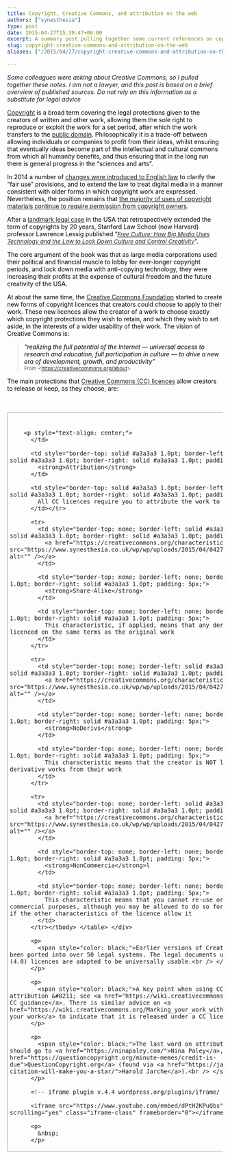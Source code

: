 ```yaml
---
title: Copyright, Creative Commons, and attribution on the web
authors: ["synesthesia"]
type: post
date: 2015-04-27T15:39:47+00:00
excerpt: A summary post pulling together some current references on copyright and Creative Commons, including the 2014 changes in English law. (I am not a lawyer, not a substitute for legal advice)
slug: copyright-creative-commons-and-attribution-on-the-web 
aliases: ["/2015/04/27/copyright-creative-commons-and-attribution-on-the-web"]

---
```

_Some colleagues were asking about Creative Commons, so I pulled together these notes. I am not a lawyer, and this post is based on a brief overview of published sources. Do not rely on this information as a substitute for legal advice_

[Copyright][1] <span style="color: black;">is a broad term covering the legal protections given to the creators of written and other work, allowing them the sole right to reproduce or exploit the work for a set period, after which the work transfers to the <a href="https://en.wikipedia.org/wiki/Public_domain">public domain</a>. Philosophically it is a trade-off between allowing individuals or companies to profit from their ideas, whilst ensuring that eventually ideas become part of the intellectual and cultural commons from which all humanity benefits, and thus ensuring that in the long run there is general progress in the &#8220;sciences and arts&#8221;.<br /> </span>

<span style="color: black;">In 2014 a number of <a href="https://www.gov.uk/government/publications/changes-to-copyright-law">changes were introduced to English law</a> to clarify the &#8220;fair use&#8221; provisions, and to extend the law to treat digital media in a manner consistent with older forms in which copyright work are expressed. Nevertheless, the position remains that <a href="https://www.gov.uk/copyright/overview">the majority of uses of copyright materials continue to require permission from copyright owners</a>.<br /> </span>

<span style="color: black;">After a <a href="https://en.wikipedia.org/wiki/Eldred_v._Ashcroft">landmark legal case</a> in the USA that retrospectively extended the term of copyrights by 20 years, Stanford Law School (now Harvard) professor Lawrence Lessig published &#8220;<a href="https://www.free-culture.cc/"><span style="color: #252525; font-size: 10pt; background-color: white;"><em>Free Culture: How Big Media Uses Technology and the Law to Lock Down Culture and Control Creativity</em></span></a>&#8220;.<br /> </span>

<span style="color: black;">The core argument of the book was that as large media corporations used their political and financial muscle to lobby for ever-longer copyright periods, and lock down media with anti-copying technology, they were increasing their profits at the expense of cultural freedom and the future creativity of the USA.<br /> </span>

<span style="color: black;">At about the same time, the <a href="https://creativecommons.org/about/history">Creative Commons Foundation</a> started to create new forms of copyright licences that creators could choose to apply to their work. These new licences allow the creator of a work to choose exactly which copyright protections they wish to retain, and which they wish to set aside, in the interests of a wider usability of their work. The vision of Creative Commons is:<br /> </span>

> <span style="color: black;"><em>&#8220;realizing the full potential of the Internet — universal access to research and education, full participation in culture — to drive a new era of development, growth, and productivity&#8221;<br /> </em></span><span style="color: #595959; font-size: 9pt;">From <<a href="https://creativecommons.org/about">https://creativecommons.org/about</a>><br /> </span>

<span style="color: black;">The main protections that <a href="https://creativecommons.org/licenses/">Creative Commons (CC) licences</a> allow creators to release or keep, as they choose, are:<br /> </span>

&nbsp;

<div>
  <table style="border-collapse: collapse;" border="0">
    <colgroup> <col style="width: 64px;" /> <col style="width: 125px;" /> <col style="width: 428px;" /></colgroup> <tr>
      <td style="border: solid #a3a3a3 1.0pt; padding: 5px;">
        <a href="https://creativecommons.org/characteristic/by"><img src="https://www.synesthesia.co.uk/wp/wp/uploads/2015/04/042715_1539_CopyrightCr1.gif" alt="" /></a><span style="font-family: Times New Roman; font-size: 12pt;"><br /> </span></p> 
        
        <p style="text-align: center;">
          </td> 
          
          <td style="border-top: solid #a3a3a3 1.0pt; border-left: none; border-bottom: solid #a3a3a3 1.0pt; border-right: solid #a3a3a3 1.0pt; padding: 5px;">
            <strong>Attribution</strong>
          </td>
          
          <td style="border-top: solid #a3a3a3 1.0pt; border-left: none; border-bottom: solid #a3a3a3 1.0pt; border-right: solid #a3a3a3 1.0pt; padding: 5px;">
            All CC licences require you to attribute the work to the original author
          </td></tr> 
          
          <tr>
            <td style="border-top: none; border-left: solid #a3a3a3 1.0pt; border-bottom: solid #a3a3a3 1.0pt; border-right: solid #a3a3a3 1.0pt; padding: 5px;">
              <a href="https://creativecommons.org/characteristic/sa"><img src="https://www.synesthesia.co.uk/wp/wp/uploads/2015/04/042715_1539_CopyrightCr2.gif" alt="" /></a>
            </td>
            
            <td style="border-top: none; border-left: none; border-bottom: solid #a3a3a3 1.0pt; border-right: solid #a3a3a3 1.0pt; padding: 5px;">
              <strong>Share-Alike</strong>
            </td>
            
            <td style="border-top: none; border-left: none; border-bottom: solid #a3a3a3 1.0pt; border-right: solid #a3a3a3 1.0pt; padding: 5px;">
              This characteristic, if applied, means that any derivative works must be licenced on the same terms as the original work
            </td>
          </tr>
          
          <tr>
            <td style="border-top: none; border-left: solid #a3a3a3 1.0pt; border-bottom: solid #a3a3a3 1.0pt; border-right: solid #a3a3a3 1.0pt; padding: 5px;">
              <a href="https://creativecommons.org/characteristic/nd"><img src="https://www.synesthesia.co.uk/wp/wp/uploads/2015/04/042715_1539_CopyrightCr3.gif" alt="" /></a>
            </td>
            
            <td style="border-top: none; border-left: none; border-bottom: solid #a3a3a3 1.0pt; border-right: solid #a3a3a3 1.0pt; padding: 5px;">
              <strong>NoDerivs</strong>
            </td>
            
            <td style="border-top: none; border-left: none; border-bottom: solid #a3a3a3 1.0pt; border-right: solid #a3a3a3 1.0pt; padding: 5px;">
              This characteristic means that the creator is NOT licensing the creation of derivative works from their work
            </td>
          </tr>
          
          <tr>
            <td style="border-top: none; border-left: solid #a3a3a3 1.0pt; border-bottom: solid #a3a3a3 1.0pt; border-right: solid #a3a3a3 1.0pt; padding: 5px;">
              <a href="https://creativecommons.org/characteristic/nc"><img src="https://www.synesthesia.co.uk/wp/wp/uploads/2015/04/042715_1539_CopyrightCr4.gif" alt="" /></a>
            </td>
            
            <td style="border-top: none; border-left: none; border-bottom: solid #a3a3a3 1.0pt; border-right: solid #a3a3a3 1.0pt; padding: 5px;">
              <strong>NonCommercia</strong>l
            </td>
            
            <td style="border-top: none; border-left: none; border-bottom: solid #a3a3a3 1.0pt; border-right: solid #a3a3a3 1.0pt; padding: 5px;">
              This characteristic means that you cannot re-use or re-purpose the work for commercial purposes, although you may be allowed to do so for non-commercial purposes if the other characteristics of the licence allow it
            </td>
          </tr></tbody> </table> </div> 
          
          <p>
            <span style="color: black;">Earlier versions of Creative Commons licences have been ported into over 50 legal systems. The legal documents underpinning the latest (4.0) licences are adapted to be universally usable.<br /> </span>
          </p>
          
          <p>
            <span style="color: black;">A key point when using CC material is proper attribution &#8211; see <a href="https://wiki.creativecommons.org/Marking/Users">the CC guidance</a>. There is similar advice on <a href="https://wiki.creativecommons.org/Marking_your_work_with_a_CC_license">marking your work</a> to indicate that it is released under a CC licence.<br /> </span>
          </p>
          
          <p>
            <span style="color: black;">The last word on attribution, in cartoon form, should go to <a href="https://ninapaley.com/">Nina Paley</a>, via <a href="https://questioncopyright.org/minute-memes/credit-is-due">QuestionCopyright.org</a> (found via <a href="https://jarche.com/2015/04/proper-citation-will-make-you-a-star/">Harold Jarche</a>).<br /> </span>
          </p>
          
          <!-- iframe plugin v.4.4 wordpress.org/plugins/iframe/ -->
          
          <iframe src="https://www.youtube.com/embed/dPtH2KPuQbs" width="75%" height="500" scrolling="yes" class="iframe-class" frameborder="0"></iframe> 
          
          <p>
            &nbsp;
          </p>

 [1]: https://en.wikipedia.org/wiki/History_of_copyright_law
